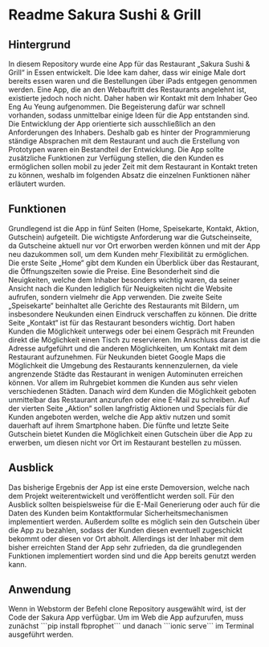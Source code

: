 <h1>Readme Sakura Sushi & Grill</h1>

<h2>Hintergrund</h2>
In diesem Repository wurde eine App für das Restaurant „Sakura Sushi & Grill“ in Essen entwickelt. Die Idee kam daher, dass wir einige Male dort bereits essen waren und die Bestellungen über iPads entgegen genommen werden. Eine App, die an den Webauftritt des Restaurants angelehnt ist, existierte jedoch noch nicht. Daher haben wir Kontakt mit dem Inhaber Geo Eng Au Yeung aufgenommen. Die Begeisterung dafür war schnell vorhanden, sodass unmittelbar einige Ideen für die App entstanden sind. Die Entwicklung der App orientierte sich ausschließlich an den Anforderungen des Inhabers. Deshalb gab es hinter der Programmierung ständige Absprachen mit dem Restaurant und auch die Erstellung von Prototypen waren ein Bestandteil der Entwicklung. Die App sollte zusätzliche Funktionen zur Verfügung stellen, die den Kunden es ermöglichen sollen mobil zu jeder Zeit mit dem Restaurant in Kontakt treten zu können, weshalb im folgenden Absatz die einzelnen Funktionen näher erläutert wurden.

<h2>Funktionen</h2>
Grundlegend ist die App in fünf Seiten (Home, Speisekarte, Kontakt, Aktion, Gutschein) aufgeteilt. Die wichtigste Anforderung war die Gutscheinseite, da Gutscheine aktuell nur vor Ort erworben werden können und mit der App neu dazukommen soll, um dem Kunden mehr Flexibilität zu ermöglichen. Die erste Seite „Home“ gibt dem Kunden ein Überblick über das Restaurant, die Öffnungszeiten sowie die Preise. Eine Besonderheit sind die Neuigkeiten, welche dem Inhaber besonders wichtig waren, da seiner Ansicht nach die Kunden lediglich für Neuigkeiten nicht die Website aufrufen, sondern vielmehr die App verwenden. Die zweite Seite „Speisekarte“ beinhaltet alle Gerichte des Restaurants mit Bildern, um insbesondere Neukunden einen Eindruck verschaffen zu können. Die dritte Seite „Kontakt“ ist für das Restaurant besonders wichtig. Dort haben Kunden die Möglichkeit unterwegs oder bei einem Gespräch mit Freunden direkt die Möglichkeit einen Tisch zu reservieren. Im Anschluss daran ist die Adresse aufgeführt und die anderen Möglichkeiten, um Kontakt mit dem Restaurant aufzunehmen. Für Neukunden bietet Google Maps die Möglichkeit die Umgebung des Restaurants kennenzulernen, da viele angrenzende Städte das Restaurant in wenigen Autominuten erreichen können. Vor allem im Ruhrgebiet kommen die Kunden aus sehr vielen verschiedenen Städten. Danach wird dem Kunden die Möglichkeit geboten unmittelbar das Restaurant anzurufen oder eine E-Mail zu schreiben. Auf der vierten Seite „Aktion“ sollen langfristig Aktionen und Specials für die Kunden angeboten werden, welche die App aktiv nutzen und somit dauerhaft auf ihrem Smartphone haben. Die fünfte und letzte Seite Gutschein bietet Kunden die Möglichkeit einen Gutschein über die App zu erwerben, um diesen nicht vor Ort im Restaurant bestellen zu müssen.

<h2>Ausblick</h2>
Das bisherige Ergebnis der App ist eine erste Demoversion, welche nach dem Projekt weiterentwickelt und veröffentlicht werden soll. Für den Ausblick sollten beispielsweise für die E-Mail Generierung oder auch für die Daten des Kunden beim Kontaktformular Sicherheitsmechanismen implementiert werden. Außerdem sollte es möglich sein den Gutschein über die App zu bezahlen, sodass der Kunden diesen eventuell zugeschickt bekommt oder diesen vor Ort abholt. Allerdings ist der Inhaber mit dem bisher erreichten Stand der App sehr zufrieden, da die grundlegenden Funktionen implementiert worden sind und die App bereits genutzt werden kann.

<h2>Anwendung</h2>
Wenn in Webstorm der Befehl clone Repository ausgewählt wird, ist der Code der Sakura App verfügbar. Um im Web die App aufzurufen, muss zunächst ```pip install fbprophet``` und danach ```ionic serve``` im Terminal ausgeführt werden.
